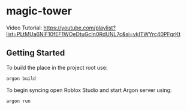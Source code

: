 # magic-tower
Video Tutorial: https://youtube.com/playlist?list=PLtMUa6NlF10fEF1WOeDtuGcIn0RdUNL7c&si=vkITWYrc40PFqrKt

## Getting Started
To build the place in the project root use:
```bash
argon build
```

To begin syncing open Roblox Studio and start Argon server using:
```bash
argon run
```
